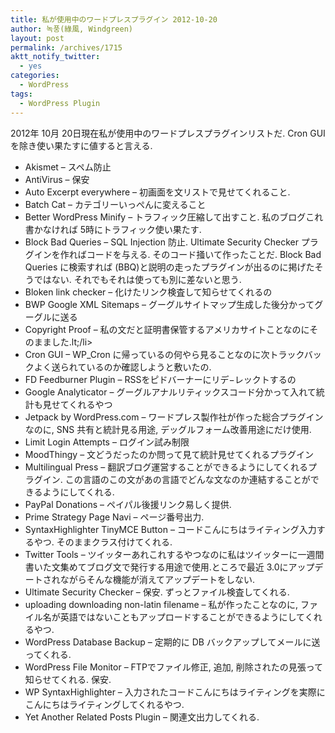 ```yaml
---
title: 私が使用中のワードプレスプラグイン 2012-10-20
author: 녹풍(綠風, Windgreen)
layout: post
permalink: /archives/1715
aktt_notify_twitter:
  - yes
categories:
  - WordPress
tags:
  - WordPress Plugin
---
```

2012年 10月 20日現在私が使用中のワードプレスプラグインリストだ. Cron GUIを除き使い果たすに値すると言える.

*   Akismet &#8211; スペム防止
*   AntiVirus &#8211; 保安
*   Auto Excerpt everywhere &#8211; 初画面を文リストで見せてくれること.
*   Batch Cat &#8211; カテゴリーいっぺんに変えること
*   Better WordPress Minify &#8211; トラフィック圧縮して出すこと. 私のブログこれ書かなければ 5時にトラフィック使い果たす.
*   Block Bad Queries &#8211; SQL Injection 防止. Ultimate Security Checker プラグインを作ればコードを与える. そのコード掻いて作ったことだ. Block Bad Queries に検索すれば (BBQ)と説明の走ったプラグインが出るのに掲げたそうではない. それでもそれは使っても別に差ないと思う.
*   Bloken link checker &#8211; 化けたリンク検査して知らせてくれるの
*   BWP Google XML Sitemaps &#8211; グーグルサイトマップ生成した後分かってグーグルに送る
*   Copyright Proof &#8211; 私の文だと証明書保管するアメリカサイトことなのにそのまました.lt;/li>
*   Cron GUI &#8211; WP_Cron に帰っているの何やら見ることなのに次トラックバックよく送られているのか確認しようと敷いたの.
*   FD Feedburner Plugin &#8211; RSSをピドバーナーにリデ−レックトするの
*   Google Analyticator &#8211; グーグルアナルリティックスコード分かって入れて統計も見せてくれるやつ
*   Jetpack by WordPress.com &#8211; ワードプレス製作社が作った総合プラグインなのに, SNS 共有と統計見る用途, デッグルフォーム改善用途にだけ使用.
*   Limit Login Attempts &#8211; ログイン試み制限
*   MoodThingy &#8211; 文どうだったのか問って見て統計見せてくれるプラグイン
*   Multilingual Press &#8211; 翻訳ブログ運営することができるようにしてくれるプラグイン. この言語のこの文があの言語でどんな文なのか連結することができるようにしてくれる.
*   PayPal Donations &#8211; ペイパル後援リンク易しく提供.
*   Prime Strategy Page Navi &#8211; ページ番号出力.
*   SyntaxHighlighter TinyMCE Button &#8211; コードこんにちはライティング入力するやつ. そのままクラス付けてくれる.
*   Twitter Tools &#8211; ツイッターあれこれするやつなのに私はツイッターに一週間書いた文集めてブログ文で発行する用途で使用.ところで最近 3.0にアップデートされながらそんな機能が消えてアップデートをしない.
*   Ultimate Security Checker &#8211; 保安. ずっとファイル検査してくれる.
*   uploading downloading non-latin filename &#8211; 私が作ったことなのに, ファイル名が英語ではないこともアップロードすることができるようにしてくれるやつ.
*   WordPress Database Backup &#8211; 定期的に DB バックアップしてメールに送ってくれる.
*   WordPress File Monitor &#8211; FTPでファイル修正, 追加, 削除されたの見張って知らせてくれる. 保安.
*   WP SyntaxHighlighter &#8211; 入力されたコードこんにちはライティングを実際にこんにちはライティングしてくれるやつ.
*   Yet Another Related Posts Plugin &#8211; 関連文出力してくれる.
